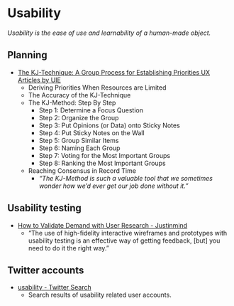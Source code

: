 # Usability

_Usability is the ease of use and learnability of a human-made object._


## Planning

- [The KJ-Technique: A Group Process for Establishing Priorities UX Articles by UIE](https://articles.uie.com/kj_technique/)
  - Deriving Priorities When Resources are Limited
  - The Accuracy of the KJ-Technique
  - The KJ-Method: Step By Step
    - Step 1: Determine a Focus Question
    - Step 2: Organize the Group
    - Step 3: Put Opinions (or Data) onto Sticky Notes
    - Step 4: Put Sticky Notes on the Wall
    - Step 5: Group Similar Items
    - Step 6: Naming Each Group
    - Step 7: Voting for the Most Important Groups
    - Step 8: Ranking the Most Important Groups
  - Reaching Consensus in Record Time
    - _“The KJ-Method is such a valuable tool that we sometimes wonder how we’d ever get our job done without it.”_


## Usability testing

- [How to Validate Demand with User Research - Justinmind](http://blog.justinmind.com/validate-demand-with-user-research/)
  - “The use of high-fidelity interactive wireframes and prototypes with usability testing is an effective way of getting feedback, [but] you need to do it the right way.”


## Twitter accounts

- [usability - Twitter Search](https://twitter.com/search?f=users&q=usability)
  - Search results of usability related user accounts.
